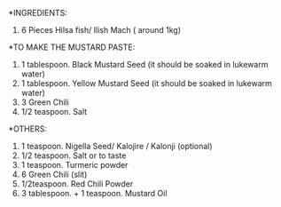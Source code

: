 *INGREDIENTS:

1. 6 Pieces Hilsa fish/ Ilish Mach ( around 1kg)

*TO MAKE THE MUSTARD PASTE:

1. 1 tablespoon. Black Mustard Seed (it should be soaked in lukewarm water)
2. 1 tablespoon. Yellow Mustard Seed (it should be soaked in lukewarm water)
3. 3 Green Chili
4. 1/2 teaspoon. Salt

*OTHERS:

1. 1 teaspoon. Nigella Seed/ Kalojire / Kalonji (optional)
2. 1/2 teaspoon. Salt or to taste
3. 1 teaspoon. Turmeric powder
4. 6 Green Chili (slit)
5. 1/2teaspoon. Red Chili Powder
6. 3 tablespoon. + 1 teaspoon. Mustard Oil
